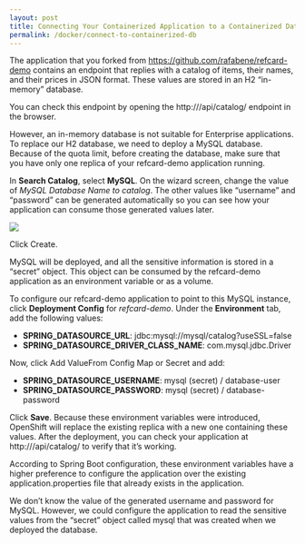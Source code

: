 ```yaml
---
layout: post
title: Connecting Your Containerized Application to a Containerized Database
permalink: /docker/connect-to-containerized-db
---
```


The application that you forked from https://github.com/rafabene/refcard-demo contains an endpoint that replies with a catalog of items, their names, and their prices in JSON format. These values are stored in an H2 “in-memory” database.

You can check this endpoint by opening the http:///api/catalog/ endpoint in the browser.

However, an in-memory database is not suitable for Enterprise applications. To replace our H2 database, we need to deploy a MySQL database. Because of the quota limit, before creating the database, make sure that you have only one replica of your refcard-demo application running.

In **Search Catalog**, select **MySQL**. On the wizard screen, change the value of *MySQL Database Name to catalog*. The other values like “username” and “password” can be generated automatically so you can see how your application can consume those generated values later.

![]({{site.cdn}}/webservices/docker/mysql-config.png)

Click Create.

MySQL will be deployed, and all the sensitive information is stored in a “secret” object. This object can be consumed by the refcard-demo application as an environment variable or as a volume.

To configure our refcard-demo application to point to this MySQL instance, click **Deployment Config** for *refcard-demo*. Under the **Environment** tab, add the following values:
-	**SPRING_DATASOURCE_URL**: jdbc:mysql://mysql/catalog?useSSL=false
-	**SPRING_DATASOURCE_DRIVER_CLASS_NAME**: com.mysql.jdbc.Driver

Now, click Add ValueFrom Config Map or Secret and add:
-	**SPRING_DATASOURCE_USERNAME**: mysql (secret) / database-user
-	**SPRING_DATASOURCE_PASSWORD**: mysql (secret) / database-password

Click **Save**. Because these environment variables were introduced, OpenShift will replace the existing replica with a new one containing these values. After the deployment, you can check your application at http:///api/catalog/ to verify that it’s working.

According to Spring Boot configuration, these environment variables have a higher preference to configure the application over the existing application.properties file that already exists in the application.

We don’t know the value of the generated username and password for MySQL. However, we could configure the application to read the sensitive values from the “secret” object called mysql that was created when we deployed the database.
